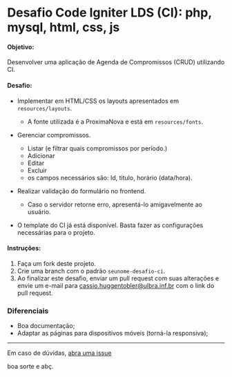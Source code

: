 # Desafio Code Igniter LDS (CI): php, mysql, html, css, js

#### Objetivo:
Desenvolver uma aplicação de Agenda de Compromissos (CRUD) utilizando CI.

#### Desafio:
- Implementar em HTML/CSS os layouts apresentados em `resources/layouts`.
  - A fonte utilizada é a ProximaNova e está em `resources/fonts`.
  
- Gerenciar compromissos.
  - Listar (e filtrar quais compromissos por período.)
  - Adicionar
  - Editar
  - Excluir
  - os campos necessários são: Id, titulo, horário (data/hora).
  
- Realizar validação do formulário no frontend.
  - Caso o servidor retorne erro, apresentá-lo amigavelmente ao usuário.
  
- O template do CI já está disponível. Basta fazer as configurações necessárias para o projeto.

#### Instruções:
1. Faça um fork deste projeto.
2. Crie uma branch com o padrão `seunome-desafio-ci`.
4. Ao finalizar este desafio, enviar um pull request com suas alterações e envie um e-mail para cassio.huggentobler@ulbra.inf.br com o link do pull request.



### Diferenciais

- Boa documentação;
- Adaptar as páginas para dispositivos móveis (torná-la responsiva);


---

Em caso de dúvidas, [abra uma issue](https://github.com/lds-ulbra-torres/desafio-codeigniter/issues)

boa sorte e abç.
